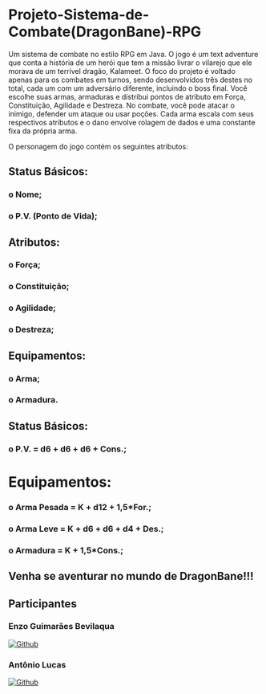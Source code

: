 # Projeto-Sistema-de-Combate(DragonBane)-RPG

Um sistema de combate no estilo RPG em Java. O jogo é um text adventure que conta a história de um herói que tem a missão livrar o vilarejo que ele morava de um terrível dragão, Kalameet. O foco do projeto é voltado apenas para os combates em turnos, sendo desenvolvidos três destes no total, cada um com um adversário diferente, incluindo o boss final. Você escolhe suas armas, armaduras e distribui pontos de atributo em Força, Constituição, Agilidade e Destreza. No combate, você pode atacar o inimigo, defender um ataque ou usar poções. Cada arma escala com seus respectivos atributos e o dano envolve rolagem de dados e uma constante fixa da própria arma.

O personagem do jogo contém os seguintes atributos:
## Status Básicos:
  ### o Nome;
  ### o P.V. (Ponto de Vida);
## Atributos:
  ### o Força;
  ### o Constituição;
  ### o Agilidade;
  ### o Destreza;
## Equipamentos:
  ### o Arma;
  ### o Armadura.

## Status Básicos:
  ### o P.V. = d6 + d6 + d6 + Cons.;
# Equipamentos:
  ### o Arma Pesada = K + d12 + 1,5*For.;
  ### o Arma Leve = K + d6 + d6 + d4 + Des.;
  ### o Armadura = K + 1,5*Cons.;

## Venha se aventurar no mundo de DragonBane!!!

## Participantes

### Enzo Guimarães Bevilaqua
[![Github](https://img.shields.io/badge/GitHub-100000?style=for-the-badge&logo=github&logoColor=white)](https://github.com/EnzoGuimaraesBevilaqua) 

### Antônio Lucas
[![Github](https://img.shields.io/badge/GitHub-100000?style=for-the-badge&logo=github&logoColor=white)](https://github.com/Tony38700)
